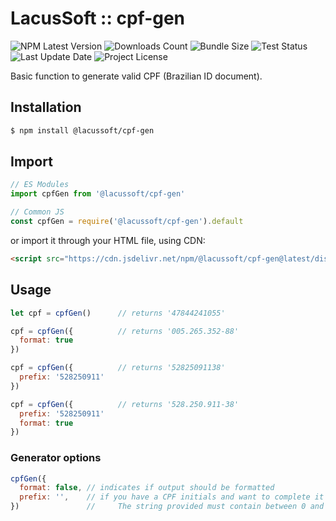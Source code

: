 # LacusSoft :: cpf-gen

![NPM Latest Version](https://img.shields.io/npm/v/@lacussoft/cpf-gen)
![Downloads Count](https://img.shields.io/npm/dm/@lacussoft/cpf-gen.svg)
![Bundle Size](https://packagephobia.now.sh/badge?p=@lacussoft/cpf-gen)
![Test Status](https://img.shields.io/travis/juliolmuller/cpf-gen/master.svg)
![Last Update Date](https://img.shields.io/github/last-commit/juliolmuller/cpf-gen)
![Project License](https://img.shields.io/github/license/juliolmuller/cpf-gen)

Basic function to generate valid CPF (Brazilian ID document).

## Installation

```bash
$ npm install @lacussoft/cpf-gen
```

## Import

```js
// ES Modules
import cpfGen from '@lacussoft/cpf-gen'

// Common JS
const cpfGen = require('@lacussoft/cpf-gen').default
```

or import it through your HTML file, using CDN:

```html
<script src="https://cdn.jsdelivr.net/npm/@lacussoft/cpf-gen@latest/dist/cpf-gen.min.js"></script>
```

## Usage

```js
let cpf = cpfGen()      // returns '47844241055'

cpf = cpfGen({          // returns '005.265.352-88'
  format: true
})

cpf = cpfGen({          // returns '52825091138'
  prefix: '528250911'
})

cpf = cpfGen({          // returns '528.250.911-38'
  prefix: '528250911'
  format: true
})
```

### Generator options

```js
cpfGen({
  format: false, // indicates if output should be formatted
  prefix: '',    // if you have a CPF initials and want to complete it with valid digits.
})               //     The string provided must contain between 0 and 9 digits!
```

